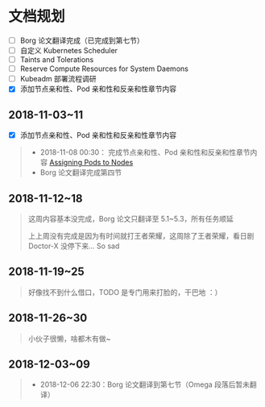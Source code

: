 # 文档规划

- [ ] Borg 论文翻译完成（已完成到第七节）
- [ ] 自定义 Kubernetes Scheduler
- [ ] Taints and Tolerations
- [ ] Reserve Compute Resources for System Daemons
- [ ] Kubeadm 部署流程调研
- [x] 添加节点亲和性、Pod 亲和性和反亲和性章节内容

## 2018-11-03~11

- [x] 添加节点亲和性、Pod 亲和性和反亲和性章节内容
  
> * 2018-11-08 00:30： 完成节点亲和性、Pod 亲和性和反亲和性章节内容 [Assigning Pods to Nodes](/k8s/assigning-pods-to-nodes.html) 
> * Borg 论文翻译完成第四节

## 2018-11-12~18

> 这周内容基本没完成，Borg 论文只翻译至 5.1~5.3，所有任务顺延
>
> 上上周没有完成是因为有时间就打王者荣耀，这周除了王者荣耀，看日剧 Doctor-X 没停下来... So sad

## 2018-11-19~25

>  好像找不到什么借口，TODO 是专门用来打脸的，干巴地 ：）

## 2018-11-26~30

> 小伙子很懒，啥都木有做~

## 2018-12-03~09

> * 2018-12-06 22:30：Borg 论文翻译到第七节（Omega 段落后暂未翻译） 
